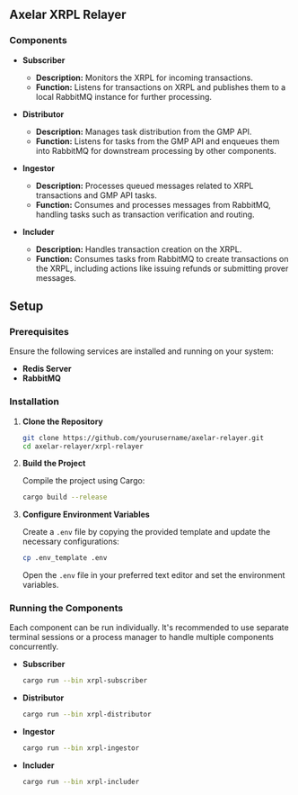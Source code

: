 ## Axelar XRPL Relayer

### Components
- **Subscriber**
  - **Description:** Monitors the XRPL for incoming transactions.
  - **Function:** Listens for transactions on XRPL and publishes them to a local RabbitMQ instance for further processing.
  
- **Distributor**
  - **Description:** Manages task distribution from the GMP API.
  - **Function:** Listens for tasks from the GMP API and enqueues them into RabbitMQ for downstream processing by other components.
  
- **Ingestor**
  - **Description:** Processes queued messages related to XRPL transactions and GMP API tasks.
  - **Function:** Consumes and processes messages from RabbitMQ, handling tasks such as transaction verification and routing.
  
- **Includer**
  - **Description:** Handles transaction creation on the XRPL.
  - **Function:** Consumes tasks from RabbitMQ to create transactions on the XRPL, including actions like issuing refunds or submitting prover messages.

## Setup

### Prerequisites

Ensure the following services are installed and running on your system:
- **Redis Server**  
- **RabbitMQ**

### Installation

1. **Clone the Repository**

    ```bash
    git clone https://github.com/yourusername/axelar-relayer.git
    cd axelar-relayer/xrpl-relayer
    ```

2. **Build the Project**

    Compile the project using Cargo:

    ```bash
    cargo build --release
    ```

3. **Configure Environment Variables**

    Create a `.env` file by copying the provided template and update the necessary configurations:

    ```bash
    cp .env_template .env
    ```

    Open the `.env` file in your preferred text editor and set the environment variables.


### Running the Components

Each component can be run individually. It's recommended to use separate terminal sessions or a process manager to handle multiple components concurrently.

- **Subscriber**

    ```bash
    cargo run --bin xrpl-subscriber
    ```

- **Distributor**

    ```bash
    cargo run --bin xrpl-distributor
    ```

- **Ingestor**

    ```bash
    cargo run --bin xrpl-ingestor
    ```

- **Includer**

    ```bash
    cargo run --bin xrpl-includer
    ```
